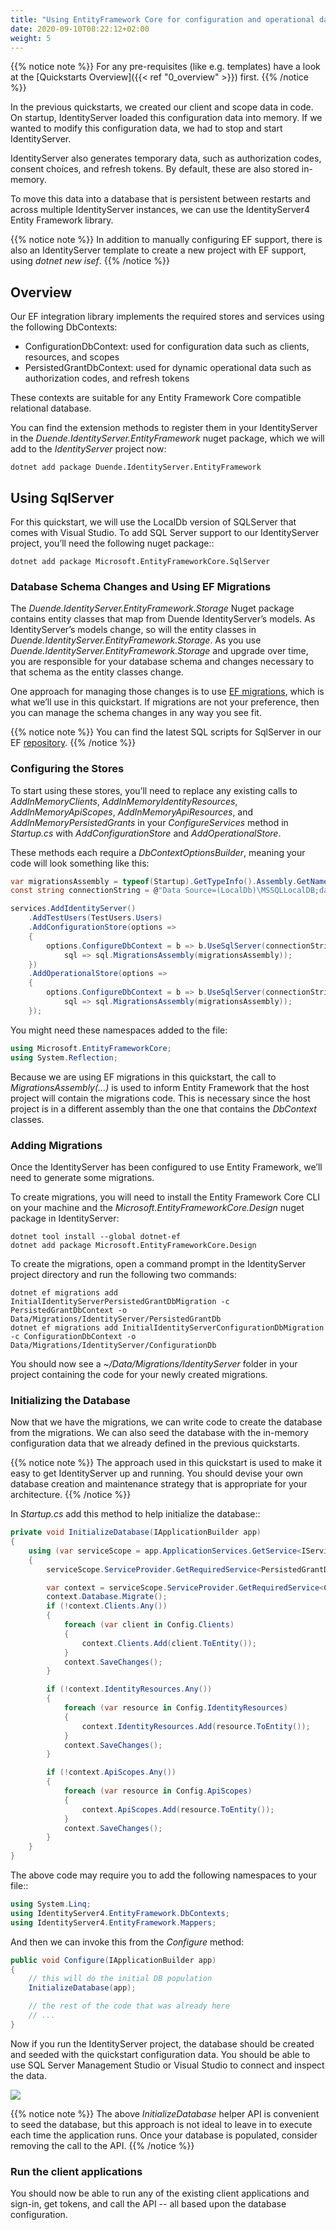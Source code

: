 ```yaml
---
title: "Using EntityFramework Core for configuration and operational data"
date: 2020-09-10T08:22:12+02:00
weight: 5
---
```


{{% notice note %}}
For any pre-requisites (like e.g. templates) have a look at the [Quickstarts Overview]({{< ref "0_overview" >}}) first.
{{% /notice %}}

In the previous quickstarts, we created our client and scope data in code.
On startup, IdentityServer loaded this configuration data into memory.
If we wanted to modify this configuration data, we had to stop and start IdentityServer.

IdentityServer also generates temporary data, such as authorization codes, consent choices, and refresh tokens.
By default, these are also stored in-memory.

To move this data into a database that is persistent between restarts and across multiple IdentityServer instances, we can use the IdentityServer4 Entity Framework library.

{{% notice note %}}
In addition to manually configuring EF support, there is also an IdentityServer template to create a new project with EF support, using *dotnet new isef*.
{{% /notice %}}

## Overview
Our EF integration library implements the required stores and services using the following DbContexts:

* ConfigurationDbContext: used for configuration data such as clients, resources, and scopes
* PersistedGrantDbContext: used for dynamic operational data such as authorization codes, and refresh tokens

These contexts are suitable for any Entity Framework Core compatible relational database.

You can find the extension methods to register them in your IdentityServer in the *Duende.IdentityServer.EntityFramework* nuget package, which we will add to the *IdentityServer* project now:

    dotnet add package Duende.IdentityServer.EntityFramework

## Using SqlServer
For this quickstart, we will use the LocalDb version of SQLServer that comes with Visual Studio.
To add SQL Server support to our IdentityServer project, you’ll need the following nuget package::

    dotnet add package Microsoft.EntityFrameworkCore.SqlServer

### Database Schema Changes and Using EF Migrations
The *Duende.IdentityServer.EntityFramework.Storage* Nuget package contains entity classes that map from Duende IdentityServer’s models.
As IdentityServer’s models change, so will the entity classes in *Duende.IdentityServer.EntityFramework.Storage*.
As you use *Duende.IdentityServer.EntityFramework.Storage* and upgrade over time, you are responsible for your database schema and changes necessary to that schema as the entity classes change.

One approach for managing those changes is to use [EF migrations](https://docs.microsoft.com/en-us/ef/core/managing-schemas/migrations/index), which is what we’ll use in this quickstart.
If migrations are not your preference, then you can manage the schema changes in any way you see fit.

{{% notice note %}}
You can find the latest SQL scripts for SqlServer in our EF [repository](https://github.com/DuendeSoftware/IdentityServer/tree/main/migrations/IdentityServerDb/Migrations).
{{% /notice %}}

### Configuring the Stores
To start using these stores, you’ll need to replace any existing calls to *AddInMemoryClients*, *AddInMemoryIdentityResources*, *AddInMemoryApiScopes*, *AddInMemoryApiResources*, and *AddInMemoryPersistedGrants* in your *ConfigureServices* method in *Startup.cs* with *AddConfigurationStore* and *AddOperationalStore*.

These methods each require a *DbContextOptionsBuilder*, meaning your code will look something like this:

```cs
var migrationsAssembly = typeof(Startup).GetTypeInfo().Assembly.GetName().Name;
const string connectionString = @"Data Source=(LocalDb)\MSSQLLocalDB;database=IdentityServer.Quickstart.EntityFramework;trusted_connection=yes;";

services.AddIdentityServer()
    .AddTestUsers(TestUsers.Users)
    .AddConfigurationStore(options =>
    {
        options.ConfigureDbContext = b => b.UseSqlServer(connectionString,
            sql => sql.MigrationsAssembly(migrationsAssembly));
    })
    .AddOperationalStore(options =>
    {
        options.ConfigureDbContext = b => b.UseSqlServer(connectionString,
            sql => sql.MigrationsAssembly(migrationsAssembly));
    });
```

You might need these namespaces added to the file:

```cs
using Microsoft.EntityFrameworkCore;
using System.Reflection;
```

Because we are using EF migrations in this quickstart, the call to *MigrationsAssembly(...)* is used to inform Entity Framework that the host project will contain the migrations code.
This is necessary since the host project is in a different assembly than the one that contains the *DbContext* classes.

### Adding Migrations
Once the IdentityServer has been configured to use Entity Framework, we’ll need to generate some migrations.

To create migrations, you will need to install the Entity Framework Core CLI on your machine and the *Microsoft.EntityFrameworkCore.Design* nuget package in IdentityServer:

    dotnet tool install --global dotnet-ef
    dotnet add package Microsoft.EntityFrameworkCore.Design

To create the migrations, open a command prompt in the IdentityServer project directory and run the following two commands:

    dotnet ef migrations add InitialIdentityServerPersistedGrantDbMigration -c PersistedGrantDbContext -o Data/Migrations/IdentityServer/PersistedGrantDb
    dotnet ef migrations add InitialIdentityServerConfigurationDbMigration -c ConfigurationDbContext -o Data/Migrations/IdentityServer/ConfigurationDb

You should now see a *~/Data/Migrations/IdentityServer* folder in your project containing the code for your newly created migrations.

### Initializing the Database
Now that we have the migrations, we can write code to create the database from the migrations.
We can also seed the database with the in-memory configuration data that we already defined in the previous quickstarts.

{{% notice note %}}
The approach used in this quickstart is used to make it easy to get IdentityServer up and running. You should devise your own database creation and maintenance strategy that is appropriate for your architecture.
{{% /notice %}}

In *Startup.cs* add this method to help initialize the database::

```cs
private void InitializeDatabase(IApplicationBuilder app)
{
    using (var serviceScope = app.ApplicationServices.GetService<IServiceScopeFactory>().CreateScope())
    {
        serviceScope.ServiceProvider.GetRequiredService<PersistedGrantDbContext>().Database.Migrate();

        var context = serviceScope.ServiceProvider.GetRequiredService<ConfigurationDbContext>();
        context.Database.Migrate();
        if (!context.Clients.Any())
        {
            foreach (var client in Config.Clients)
            {
                context.Clients.Add(client.ToEntity());
            }
            context.SaveChanges();
        }

        if (!context.IdentityResources.Any())
        {
            foreach (var resource in Config.IdentityResources)
            {
                context.IdentityResources.Add(resource.ToEntity());
            }
            context.SaveChanges();
        }

        if (!context.ApiScopes.Any())
        {
            foreach (var resource in Config.ApiScopes)
            {
                context.ApiScopes.Add(resource.ToEntity());
            }
            context.SaveChanges();
        }
    }
}
```

The above code may require you to add the following namespaces to your file::

```cs
using System.Linq;
using IdentityServer4.EntityFramework.DbContexts;
using IdentityServer4.EntityFramework.Mappers;
```

And then we can invoke this from the *Configure* method:

```cs
public void Configure(IApplicationBuilder app)
{
    // this will do the initial DB population
    InitializeDatabase(app);

    // the rest of the code that was already here
    // ...
}
```

Now if you run the IdentityServer project, the database should be created and seeded with the quickstart configuration data.
You should be able to use SQL Server Management Studio or Visual Studio to connect and inspect the data.

![](../images/ef_database.png)

{{% notice note %}}
The above *InitializeDatabase* helper API is convenient to seed the database, but this approach is not ideal to leave in to execute each time the application runs. Once your database is populated, consider removing the call to the API.
{{% /notice %}}

### Run the client applications
You should now be able to run any of the existing client applications and sign-in, get tokens, and call the API -- all based upon the database configuration.
